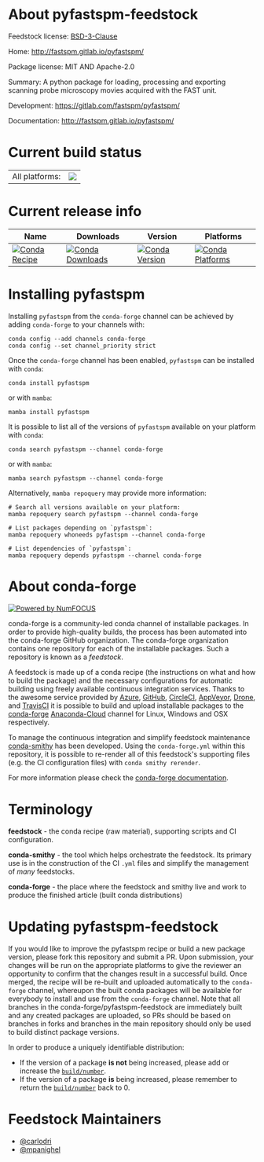 About pyfastspm-feedstock
=========================

Feedstock license: [BSD-3-Clause](https://github.com/conda-forge/pyfastspm-feedstock/blob/main/LICENSE.txt)

Home: http://fastspm.gitlab.io/pyfastspm/

Package license: MIT AND Apache-2.0

Summary: A python package for loading, processing and exporting scanning probe microscopy movies acquired with the FAST unit.

Development: https://gitlab.com/fastspm/pyfastspm/

Documentation: http://fastspm.gitlab.io/pyfastspm/

Current build status
====================


<table><tr><td>All platforms:</td>
    <td>
      <a href="https://dev.azure.com/conda-forge/feedstock-builds/_build/latest?definitionId=15373&branchName=main">
        <img src="https://dev.azure.com/conda-forge/feedstock-builds/_apis/build/status/pyfastspm-feedstock?branchName=main">
      </a>
    </td>
  </tr>
</table>

Current release info
====================

| Name | Downloads | Version | Platforms |
| --- | --- | --- | --- |
| [![Conda Recipe](https://img.shields.io/badge/recipe-pyfastspm-green.svg)](https://anaconda.org/conda-forge/pyfastspm) | [![Conda Downloads](https://img.shields.io/conda/dn/conda-forge/pyfastspm.svg)](https://anaconda.org/conda-forge/pyfastspm) | [![Conda Version](https://img.shields.io/conda/vn/conda-forge/pyfastspm.svg)](https://anaconda.org/conda-forge/pyfastspm) | [![Conda Platforms](https://img.shields.io/conda/pn/conda-forge/pyfastspm.svg)](https://anaconda.org/conda-forge/pyfastspm) |

Installing pyfastspm
====================

Installing `pyfastspm` from the `conda-forge` channel can be achieved by adding `conda-forge` to your channels with:

```
conda config --add channels conda-forge
conda config --set channel_priority strict
```

Once the `conda-forge` channel has been enabled, `pyfastspm` can be installed with `conda`:

```
conda install pyfastspm
```

or with `mamba`:

```
mamba install pyfastspm
```

It is possible to list all of the versions of `pyfastspm` available on your platform with `conda`:

```
conda search pyfastspm --channel conda-forge
```

or with `mamba`:

```
mamba search pyfastspm --channel conda-forge
```

Alternatively, `mamba repoquery` may provide more information:

```
# Search all versions available on your platform:
mamba repoquery search pyfastspm --channel conda-forge

# List packages depending on `pyfastspm`:
mamba repoquery whoneeds pyfastspm --channel conda-forge

# List dependencies of `pyfastspm`:
mamba repoquery depends pyfastspm --channel conda-forge
```


About conda-forge
=================

[![Powered by
NumFOCUS](https://img.shields.io/badge/powered%20by-NumFOCUS-orange.svg?style=flat&colorA=E1523D&colorB=007D8A)](https://numfocus.org)

conda-forge is a community-led conda channel of installable packages.
In order to provide high-quality builds, the process has been automated into the
conda-forge GitHub organization. The conda-forge organization contains one repository
for each of the installable packages. Such a repository is known as a *feedstock*.

A feedstock is made up of a conda recipe (the instructions on what and how to build
the package) and the necessary configurations for automatic building using freely
available continuous integration services. Thanks to the awesome service provided by
[Azure](https://azure.microsoft.com/en-us/services/devops/), [GitHub](https://github.com/),
[CircleCI](https://circleci.com/), [AppVeyor](https://www.appveyor.com/),
[Drone](https://cloud.drone.io/welcome), and [TravisCI](https://travis-ci.com/)
it is possible to build and upload installable packages to the
[conda-forge](https://anaconda.org/conda-forge) [Anaconda-Cloud](https://anaconda.org/)
channel for Linux, Windows and OSX respectively.

To manage the continuous integration and simplify feedstock maintenance
[conda-smithy](https://github.com/conda-forge/conda-smithy) has been developed.
Using the ``conda-forge.yml`` within this repository, it is possible to re-render all of
this feedstock's supporting files (e.g. the CI configuration files) with ``conda smithy rerender``.

For more information please check the [conda-forge documentation](https://conda-forge.org/docs/).

Terminology
===========

**feedstock** - the conda recipe (raw material), supporting scripts and CI configuration.

**conda-smithy** - the tool which helps orchestrate the feedstock.
                   Its primary use is in the construction of the CI ``.yml`` files
                   and simplify the management of *many* feedstocks.

**conda-forge** - the place where the feedstock and smithy live and work to
                  produce the finished article (built conda distributions)


Updating pyfastspm-feedstock
============================

If you would like to improve the pyfastspm recipe or build a new
package version, please fork this repository and submit a PR. Upon submission,
your changes will be run on the appropriate platforms to give the reviewer an
opportunity to confirm that the changes result in a successful build. Once
merged, the recipe will be re-built and uploaded automatically to the
`conda-forge` channel, whereupon the built conda packages will be available for
everybody to install and use from the `conda-forge` channel.
Note that all branches in the conda-forge/pyfastspm-feedstock are
immediately built and any created packages are uploaded, so PRs should be based
on branches in forks and branches in the main repository should only be used to
build distinct package versions.

In order to produce a uniquely identifiable distribution:
 * If the version of a package **is not** being increased, please add or increase
   the [``build/number``](https://docs.conda.io/projects/conda-build/en/latest/resources/define-metadata.html#build-number-and-string).
 * If the version of a package **is** being increased, please remember to return
   the [``build/number``](https://docs.conda.io/projects/conda-build/en/latest/resources/define-metadata.html#build-number-and-string)
   back to 0.

Feedstock Maintainers
=====================

* [@carlodri](https://github.com/carlodri/)
* [@mpanighel](https://github.com/mpanighel/)


<!-- dummy commit to enable rerendering -->


